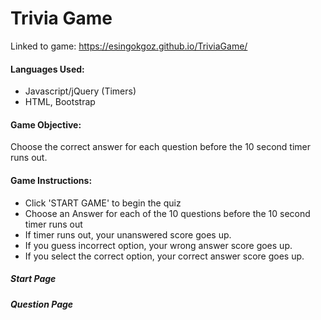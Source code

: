# Trivia Game

Linked to game: https://esingokgoz.github.io/TriviaGame/

#### Languages Used:
- Javascript/jQuery (Timers)
- HTML, Bootstrap

#### Game Objective:
Choose the correct answer for each question before the 10 second timer runs out.

#### Game Instructions:
- Click 'START GAME' to begin the quiz
- Choose an Answer for each of the 10 questions before the 10 second timer runs out 
- If timer runs out, your unanswered score goes up. 
- If you guess incorrect option, your wrong answer score goes up. 
- If you select the correct option, your correct answer score goes up.

##### Start Page


##### Question Page
